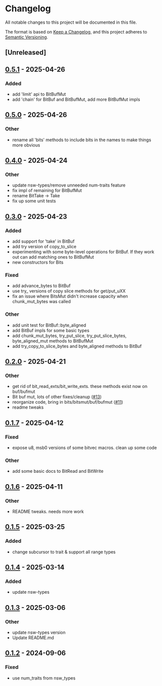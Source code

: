 # Changelog
All notable changes to this project will be documented in this file.

The format is based on [Keep a Changelog](https://keepachangelog.com/en/1.0.0/),
and this project adheres to [Semantic Versioning](https://semver.org/spec/v2.0.0.html).

## [Unreleased]

## [0.5.1](https://github.com/bbaldino/bits-io/compare/v0.5.0...v0.5.1) - 2025-04-26

### Added

- add 'limit' api to BitBufMut
- add 'chain' for BitBuf and BitBufMut, add more BitBufMut impls

## [0.5.0](https://github.com/bbaldino/bits-io/compare/v0.4.0...v0.5.0) - 2025-04-26

### Other

- rename all 'bits' methods to include bits in the names to make things more obvious

## [0.4.0](https://github.com/bbaldino/bits-io/compare/v0.3.0...v0.4.0) - 2025-04-24

### Other

- update nsw-types/remove unneeded num-traits feature
- fix impl of remaining for BitBufMut
- rename BitTake -> Take
- fix up some unit tests

## [0.3.0](https://github.com/bbaldino/bits-io/compare/v0.2.0...v0.3.0) - 2025-04-23

### Added

- add support for 'take' in BitBuf
- add try version of copy_to_slice
- experimenting with some byte-level operations for BitBuf.  If they work out can add matching ones to BitBufMut
- new constructors for Bits

### Fixed

- add advance_bytes to BitBuf
- use try_ versions of copy slice methods for get/put_uXX
- fix an issue where BitsMut didn't increase capacity when chunk_mut_bytes was called

### Other

- add unit test for BitBuf::byte_aligned
- add BitBuf impls for some basic types
- add chunk_mut_bytes, try_put_slice, try_put_slice_bytes, byte_aligned_mut methods to BitBufMut
- add try_copy_to_slice_bytes and byte_aligned methods to BitBuf

## [0.2.0](https://github.com/bbaldino/bits-io/compare/v0.1.7...v0.2.0) - 2025-04-21

### Other

- get rid of bit_read_exts/bit_write_exts.  these methods exist now on buf/bufmut
- Bit buf mut, lots of other fixes/cleanup ([#13](https://github.com/bbaldino/bits-io/pull/13))
- reorganize code, bring in bits/bitsmut/buf/bufmut ([#11](https://github.com/bbaldino/bits-io/pull/11))
- readme tweaks

## [0.1.7](https://github.com/bbaldino/bits-io/compare/v0.1.6...v0.1.7) - 2025-04-12

### Fixed

- expose u8, msb0 versions of some bitvec macros. clean up some code

### Other

- add some basic docs to BitRead and BitWrite

## [0.1.6](https://github.com/bbaldino/bitcursor/compare/v0.1.5...v0.1.6) - 2025-04-11

### Other

- README tweaks.  needs more work

## [0.1.5](https://github.com/bbaldino/bitcursor/compare/v0.1.4...v0.1.5) - 2025-03-25

### Added

- change subcursor to trait & support all range types

## [0.1.4](https://github.com/bbaldino/bitcursor/compare/v0.1.3...v0.1.4) - 2025-03-14

### Added

- update nsw-types

## [0.1.3](https://github.com/bbaldino/bitcursor/compare/v0.1.2...v0.1.3) - 2025-03-06

### Other

- update nsw-types version
- Update README.md

## [0.1.2](https://github.com/bbaldino/bitcursor/compare/v0.1.1...v0.1.2) - 2024-09-06

### Fixed
- use num_traits from nsw_types
